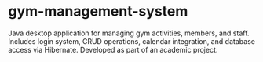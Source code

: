 # gym-management-system
Java desktop application for managing gym activities, members, and staff. Includes login system, CRUD operations, calendar integration, and database access via Hibernate. Developed as part of an academic project.
